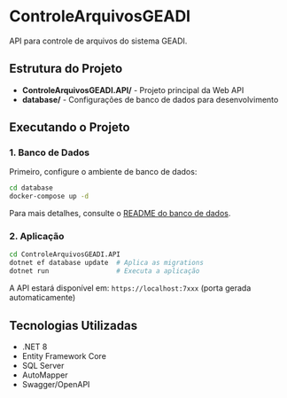 # ControleArquivosGEADI

API para controle de arquivos do sistema GEADI.

## Estrutura do Projeto

- **ControleArquivosGEADI.API/** - Projeto principal da Web API
- **database/** - Configurações de banco de dados para desenvolvimento

## Executando o Projeto

### 1. Banco de Dados

Primeiro, configure o ambiente de banco de dados:

```bash
cd database
docker-compose up -d
```

Para mais detalhes, consulte o [README do banco de dados](./database/README.md).

### 2. Aplicação

```bash
cd ControleArquivosGEADI.API
dotnet ef database update  # Aplica as migrations
dotnet run                 # Executa a aplicação
```

A API estará disponível em: `https://localhost:7xxx` (porta gerada automaticamente)

## Tecnologias Utilizadas

- .NET 8
- Entity Framework Core
- SQL Server
- AutoMapper
- Swagger/OpenAPI